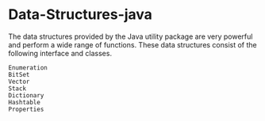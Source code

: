 # Data-Structures-java
The data structures provided by the Java utility package are very powerful and perform a wide range of functions. These data structures consist of the following interface and classes.

    Enumeration
    BitSet
    Vector
    Stack
    Dictionary
    Hashtable
    Properties

